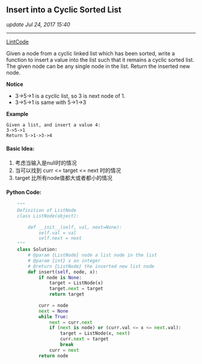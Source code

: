 ## Insert into a Cyclic Sorted List
_update Jul 24, 2017 15:40_

---
[LintCode](http://www.lintcode.com/en/problem/insert-into-a-cyclic-sorted-list/)

Given a node from a cyclic linked list which has been sorted, write a function to insert a value into the list such that it remains a cyclic sorted list. The given node can be any single node in the list. Return the inserted new node.

**Notice**
*  3->5->1 is a cyclic list, so 3 is next node of 1.
*  3->5->1 is same with 5->1->3

**Example**

    Given a list, and insert a value 4:
    3->5->1
    Return 5->1->3->4
    
#### Basic Idea:
1.  考虑当输入是null时的情况
2.  当可以找到 curr <= target <= next 时的情况
3.  target 比所有node值都大或者都小的情况

#### Python Code:
```python
    """
    Definition of ListNode
    class ListNode(object):
    
        def __init__(self, val, next=None):
            self.val = val
            self.next = next
    """
    class Solution:
        # @param {ListNode} node a list node in the list
        # @param {int} x an integer
        # @return {ListNode} the inserted new list node
        def insert(self, node, x):
            if node is None:
                target = ListNode(x)
                target.next = target
                return target
            
            curr = node
            next = None
            while True:
                next = curr.next
                if (next is node) or (curr.val <= x <= next.val):
                    target = ListNode(x, next)
                    curr.next = target
                    break
                curr = next
            return node
```